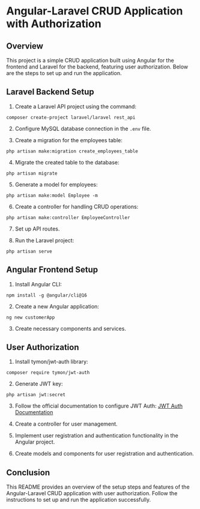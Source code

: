 # Angular-Laravel CRUD Application with Authorization

## Overview
This project is a simple CRUD application built using Angular for the frontend and Laravel for the backend, featuring user authorization. Below are the steps to set up and run the application.

## Laravel Backend Setup
1. Create a Laravel API project using the command: 
```
composer create-project laravel/laravel rest_api
````


2. Configure MySQL database connection in the `.env` file.

3. Create a migration for the employees table:

```
php artisan make:migration create_employees_table
```

4. Migrate the created table to the database:

```
php artisan migrate
```
5. Generate a model for employees:
```
php artisan make:model Employee -m
``` 

6. Create a controller for handling CRUD operations:
```
php artisan make:controller EmployeeController
```

7. Set up API routes.

8. Run the Laravel project:
```
php artisan serve
```

## Angular Frontend Setup
1. Install Angular CLI:
```
npm install -g @angular/cli@16
```
2. Create a new Angular application:

```
ng new customerApp
```
3. Create necessary components and services.

## User Authorization
1. Install tymon/jwt-auth library:

```
composer require tymon/jwt-auth
```

2. Generate JWT key:
```
php artisan jwt:secret
```


3. Follow the official documentation to configure JWT Auth:
[JWT Auth Documentation](https://jwt-auth.readthedocs.io/en/develop/lumen-installation/)

4. Create a controller for user management.

5. Implement user registration and authentication functionality in the Angular project.

6. Create models and components for user registration and authentication.


## Conclusion
This README provides an overview of the setup steps and features of the Angular-Laravel CRUD application with user authorization. Follow the instructions to set up and run the application successfully.

